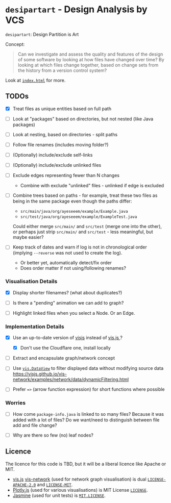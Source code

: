 `desipartart` - Design Analysis by VCS
======================================

`desipartart`: Design Partition is Art

Concept:

> Can we investigate and assess the quality and features of the design of
> some software by looking at how files have changed over time?
> By looking at which files change together, based on change sets from the
> history from a version control system?

Look at [`index.html`](site/index.html) for more.

TODOs
-----

- [x] Treat files as unique entities based on full path
- [ ] Look at "packages" based on directories, but not nested
  (like Java packages)
- [ ] Look at nesting, based on directories - split paths
- [ ] Follow file renames (includes moving folder?)
- [ ] (Optionally) include/exclude self-links
- [ ] (Optionally) include/exclude unlinked files
- [ ] Exclude edges representing fewer than N changes
  - Combine with exclude "unlinked" files - unlinked if edge is excluded
- [ ] Combine trees based on paths - for example, treat these two files as
  being in the same package even though the paths differ:

  - `src/main/java/org/ayeseeem/example/Example.java`
  - `src/test/java/org/ayeseeem/example/ExampleTest.java`

  Could either merge `src/main/` and `src/test` (merge one into the other),
  or perhaps just strip `src/main/` and `src/test` - less meaningful, but
  maybe easier?

- [ ] Keep track of dates and warn if log is not in chronological order
  (implying `--reverse` was not used to create the log).
  - Or better yet, automatically detect/fix order
  - Does order matter if not using/following renames?


### Visualisation Details ###

- [x] Display shorter filenames? (what about duplicates?)
- [ ] Is there a "pending" animation we can add to graph?
- [ ] Highlight linked files when you select a Node. Or an Edge.


### Implementation Details ###

- [x] Use an up-to-date version of [visjs](https://github.com/visjs) instead of
  [vis.js ](https://visjs.org/)?
  - [x] Don't use the Cloudflare one, install locally
- [ ] Extract and encapsulate graph/network concept
- [ ] Use [`vis.DataView`](https://visjs.github.io/vis-data/data/dataview.html)
  to filter displayed data without modifying source data
  <https://visjs.github.io/vis-network/examples/network/data/dynamicFiltering.html>
- [ ] Prefer `=>` (arrow function expression) for short functions where possible


### Worries ###

- [ ] How come `package-info.java` is linked to so many files? Because it was
  added with a lot of files? Do we want/need to distinguish between file add
  and file change?
- [ ] Why are there so few (no) leaf nodes?


Licence
-------

The licence for this code is TBD, but it will be a liberal licence like
Apache or MIT.

- [vis.js](https://github.com/visjs)
  [vis-network](https://github.com/visjs/vis-network) (used for network graph
  visualisation) is dual
  [`LICENSE-APACHE-2.0`](https://github.com/visjs/vis-network/blob/master/LICENSE-APACHE-2.0) and
  [`LICENSE-MIT`](https://github.com/visjs/vis-network/blob/master/LICENSE-MIT).
- [Plotly.js](https://plot.ly/javascript/) (used for various visualisations) is
  MIT License
  [`LICENSE`](https://github.com/plotly/plotly.js/blob/master/LICENSE).
- [Jasmine](https://jasmine.github.io/) (used for unit tests) is
  [`MIT.LICENSE`](site/test/lib/jasmine-3.5.0/MIT.LICENSE).
